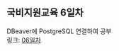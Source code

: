 ## 국비지원교육 6일차
DBeaver에 PostgreSQL 연결하여 공부   
링크: [06일차](https://blog.naver.com/wooeric1/222614139026, "클릭하면 해당 글로 이동합니다.")
